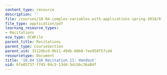 ```yaml
---
content_type: resource
description: ''
file: /courses/18-04-complex-variables-with-applications-spring-2018/6fe85737f74594c513dd5dcbbc36a84f_MIT18_04S18_Recit11-handout.pdf
file_type: application/pdf
learning_resource_types:
- Recitations
ocw_type: OCWFile
parent_title: Recitations
parent_type: CourseSection
parent_uid: 3112dbcd-9b11-49db-60b0-7ee958f57cd4
resourcetype: Document
title: '18.04 S18 Recitation 11: Handout'
uid: 6fe85737-f745-94c5-13dd-5dcbbc36a84f
---
```


